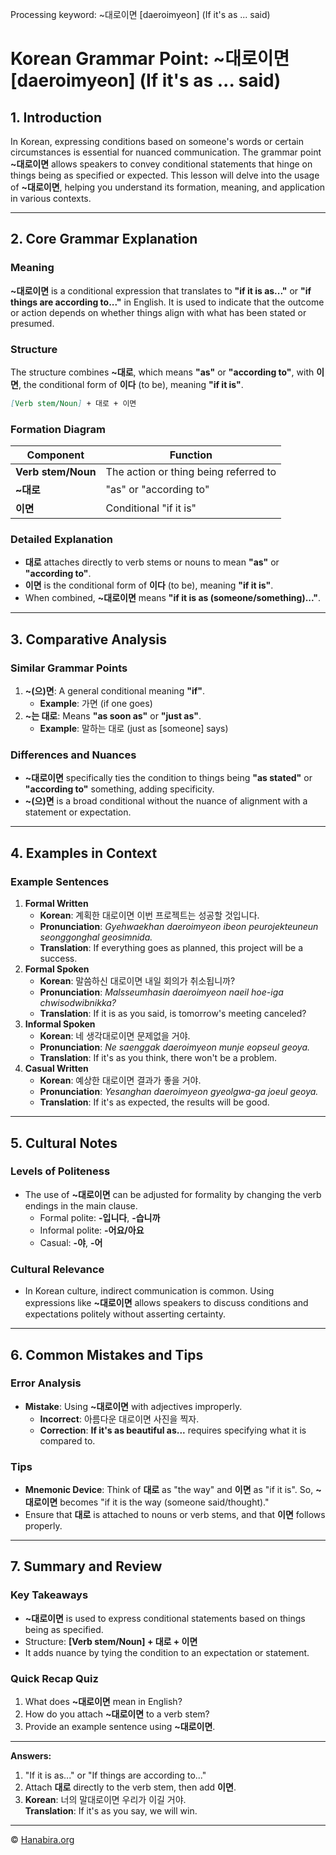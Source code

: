 Processing keyword: ~대로이면 [daeroimyeon] (If it's as ... said)
# Korean Grammar Point: ~대로이면 [daeroimyeon] (If it's as ... said)

## 1. Introduction
In Korean, expressing conditions based on someone's words or certain circumstances is essential for nuanced communication. The grammar point **~대로이면** allows speakers to convey conditional statements that hinge on things being as specified or expected. This lesson will delve into the usage of **~대로이면**, helping you understand its formation, meaning, and application in various contexts.

---
## 2. Core Grammar Explanation
### Meaning
**~대로이면** is a conditional expression that translates to **"if it is as..."** or **"if things are according to..."** in English. It is used to indicate that the outcome or action depends on whether things align with what has been stated or presumed.
### Structure
The structure combines **~대로**, which means **"as"** or **"according to"**, with **이면**, the conditional form of **이다** (to be), meaning **"if it is"**.
```markdown
[Verb stem/Noun] + 대로 + 이면
```
### Formation Diagram
| Component          | Function          |
|--------------------|-------------------|
| **Verb stem/Noun** | The action or thing being referred to |
| **~대로**          | "as" or "according to"               |
| **이면**           | Conditional "if it is"               |
### Detailed Explanation
- **대로** attaches directly to verb stems or nouns to mean **"as"** or **"according to"**.
- **이면** is the conditional form of **이다** (to be), meaning **"if it is"**.
- When combined, **~대로이면** means **"if it is as (someone/something)..."**.
---
## 3. Comparative Analysis
### Similar Grammar Points
1. **~(으)면**: A general conditional meaning **"if"**.
   - **Example**: 가면 (if one goes)
2. **~는 대로**: Means **"as soon as"** or **"just as"**.
   - **Example**: 말하는 대로 (just as [someone] says)
### Differences and Nuances
- **~대로이면** specifically ties the condition to things being **"as stated"** or **"according to"** something, adding specificity.
- **~(으)면** is a broad conditional without the nuance of alignment with a statement or expectation.
---
## 4. Examples in Context
### Example Sentences
1. **Formal Written**
   - **Korean**: 계획한 대로이면 이번 프로젝트는 성공할 것입니다.
   - **Pronunciation**: *Gyehwaekhan daeroimyeon ibeon peurojekteuneun seonggonghal geosimnida.*
   - **Translation**: If everything goes as planned, this project will be a success.
2. **Formal Spoken**
   - **Korean**: 말씀하신 대로이면 내일 회의가 취소됩니까?
   - **Pronunciation**: *Malsseumhasin daeroimyeon naeil hoe-iga chwisodwibnikka?*
   - **Translation**: If it is as you said, is tomorrow's meeting canceled?
3. **Informal Spoken**
   - **Korean**: 네 생각대로이면 문제없을 거야.
   - **Pronunciation**: *Ne saenggak daeroimyeon munje eopseul geoya.*
   - **Translation**: If it's as you think, there won't be a problem.
4. **Casual Written**
   - **Korean**: 예상한 대로이면 결과가 좋을 거야.
   - **Pronunciation**: *Yesanghan daeroimyeon gyeolgwa-ga joeul geoya.*
   - **Translation**: If it's as expected, the results will be good.
---
## 5. Cultural Notes
### Levels of Politeness
- The use of **~대로이면** can be adjusted for formality by changing the verb endings in the main clause.
   - Formal polite: **-입니다**, **-습니까**
   - Informal polite: **-어요/아요**
   - Casual: **-야**, **-어**
### Cultural Relevance
- In Korean culture, indirect communication is common. Using expressions like **~대로이면** allows speakers to discuss conditions and expectations politely without asserting certainty.
---
## 6. Common Mistakes and Tips
### Error Analysis
- **Mistake**: Using **~대로이면** with adjectives improperly.
  - **Incorrect**: 아름다운 대로이면 사진을 찍자.
  - **Correction**: **If it's as beautiful as...** requires specifying what it is compared to.
### Tips
- **Mnemonic Device**: Think of **대로** as "the way" and **이면** as "if it is". So, **~대로이면** becomes "if it is the way (someone said/thought)."
- Ensure that **대로** is attached to nouns or verb stems, and that **이면** follows properly.
---
## 7. Summary and Review
### Key Takeaways
- **~대로이면** is used to express conditional statements based on things being as specified.
- Structure: **[Verb stem/Noun] + 대로 + 이면**
- It adds nuance by tying the condition to an expectation or statement.
### Quick Recap Quiz
1. What does **~대로이면** mean in English?
2. How do you attach **~대로이면** to a verb stem?
3. Provide an example sentence using **~대로이면**.
---
**Answers:**
1. "If it is as..." or "If things are according to..."
2. Attach **대로** directly to the verb stem, then add **이면**.
3. **Korean**: 너의 말대로이면 우리가 이길 거야.  
   **Translation**: If it's as you say, we will win.

---
© [Hanabira.org](https://hanabira.org)
